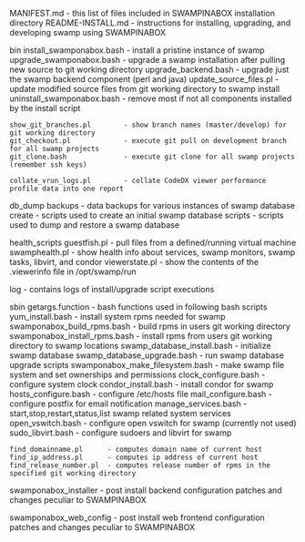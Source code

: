 MANIFEST.md			- this list of files included in SWAMPINABOX installation directory
README-INSTALL.md	- instructions for installing, upgrading, and developing swamp using SWAMPINABOX

bin
	install_swamponabox.bash	- install a pristine instance of swamp
	upgrade_swamponabox.bash	- upgrade a swamp installation after pulling new source to git working directory
	upgrade_backend.bash		- upgrade just the swamp backend component (perl and java)
	update_source_files.pl		- update modified source files from git working directory to swamp install
	uninstall_swamponabox.bash	- remove most if not all components installed by the install script

	show_git_branches.pl		- show branch names (master/develop) for git working directory
	git_checkout.pl				- execute git pull on development branch for all swamp projects
	git_clone.bash				- execute git clone for all swamp projects (remember ssh keys)

	collate_vrun_logs.pl		- collate CodeDX viewer performance profile data into one report

db_dump
	backups	- data backups for various instances of swamp database
	create	- scripts used to create an initial swamp database
	scripts	- scripts used to dump and restore a swamp database
	
health_scripts
	guestfish.pl	- pull files from a defined/running virtual machine
	swamphealth.pl	- show health info about services, swamp monitors, swamp tasks, libvirt, and condor
	viewerstate.pl	- show the contents of the .viewerinfo file in /opt/swamp/run

log	- contains logs of install/upgrade script executions

sbin
	getargs.function					- bash functions used in following bash scripts
	yum_install.bash					- install system rpms needed for swamp
	swamponabox_build_rpms.bash			- build rpms in users git working directory
	swamponabox_install_rpms.bash		- install rpms from users git working directory to swamp locations
	swamp_database_install.bash			- initialize swamp database
	swamp_database_upgrade.bash			- run swamp database upgrade scripts
	swamponabox_make_filesystem.bash	- make swamp file system and set ownerships and permissions
	clock_configure.bash				- configure system clock
	condor_install.bash					- install condor for swamp
	hosts_configure.bash				- configure /etc/hosts file
	mail_configure.bash					- configure postfix for email notification
	manage_services.bash				- start,stop,restart,status,list swamp related system services
	open_vswitch.bash					- configure open vswitch for swamp (currently not used)
	sudo_libvirt.bash					- configure sudoers and libvirt for swamp

	find_domainname.pl		- computes domain name of current host
	find_ip_address.pl		- computes ip address of current host
	find_release_number.pl	- computes release number of rpms in the specified git working directory

swamponabox_installer	- post install backend configuration patches and changes peculiar to SWAMPINABOX

swamponabox_web_config	- post install web frontend configuration patches and changes peculiar to SWAMPINABOX
